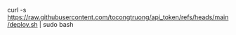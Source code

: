 curl -s https://raw.githubusercontent.com/tocongtruong/api_token/refs/heads/main/deploy.sh | sudo bash
